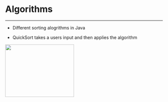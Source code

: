 # Algorithms
-----
- Different sorting alogrithms in Java 


- QuickSort takes a users input and then applies the algorithm

<p align="left">
<img width="220" height="168" src="https://upload.wikimedia.org/wikipedia/commons/thumb/6/6a/Sorting_quicksort_anim.gif/220px-Sorting_quicksort_anim.gif">
  </p>
